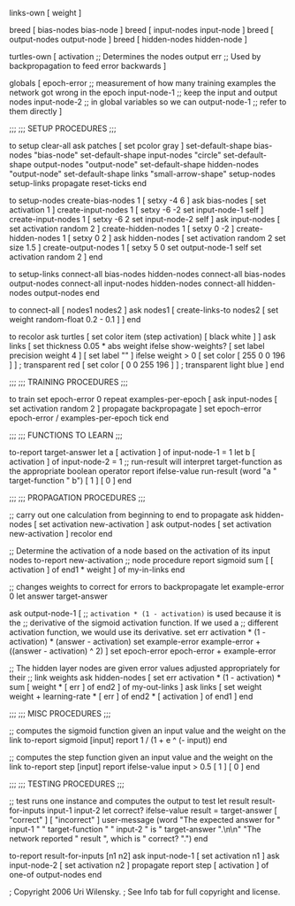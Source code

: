 links-own [ weight ]

breed [ bias-nodes bias-node ]
breed [ input-nodes input-node ]
breed [ output-nodes output-node ]
breed [ hidden-nodes hidden-node ]

turtles-own [
  activation     ;; Determines the nodes output
  err            ;; Used by backpropagation to feed error backwards
]

globals [
  epoch-error    ;; measurement of how many training examples the network got wrong in the epoch
  input-node-1   ;; keep the input and output nodes
  input-node-2   ;; in global variables so we can
  output-node-1  ;; refer to them directly
]

;;;
;;; SETUP PROCEDURES
;;;

to setup
  clear-all
  ask patches [ set pcolor gray ]
  set-default-shape bias-nodes "bias-node"
  set-default-shape input-nodes "circle"
  set-default-shape output-nodes "output-node"
  set-default-shape hidden-nodes "output-node"
  set-default-shape links "small-arrow-shape"
  setup-nodes
  setup-links
  propagate
  reset-ticks
end

to setup-nodes
  create-bias-nodes 1 [ setxy -4 6 ]
  ask bias-nodes [ set activation 1 ]
  create-input-nodes 1 [
    setxy -6 -2
    set input-node-1 self
  ]
  create-input-nodes 1 [
    setxy -6 2
    set input-node-2 self
  ]
  ask input-nodes [ set activation random 2 ]
  create-hidden-nodes 1 [ setxy 0 -2 ]
  create-hidden-nodes 1 [ setxy 0  2 ]
  ask hidden-nodes [
    set activation random 2
    set size 1.5
  ]
  create-output-nodes 1 [
    setxy 5 0
    set output-node-1 self
    set activation random 2
  ]
end

to setup-links
  connect-all bias-nodes hidden-nodes
  connect-all bias-nodes output-nodes
  connect-all input-nodes hidden-nodes
  connect-all hidden-nodes output-nodes
end

to connect-all [ nodes1 nodes2 ]
  ask nodes1 [
    create-links-to nodes2 [
      set weight random-float 0.2 - 0.1
    ]
  ]
end

to recolor
  ask turtles [
    set color item (step activation) [ black white ]
  ]
  ask links [
    set thickness 0.05 * abs weight
    ifelse show-weights? [
      set label precision weight 4
    ] [
      set label ""
    ]
    ifelse weight > 0
      [ set color [ 255 0 0 196 ] ] ; transparent red
      [ set color [ 0 0 255 196 ] ] ; transparent light blue
  ]
end

;;;
;;; TRAINING PROCEDURES
;;;

to train
  set epoch-error 0
  repeat examples-per-epoch [
    ask input-nodes [ set activation random 2 ]
    propagate
    backpropagate
  ]
  set epoch-error epoch-error / examples-per-epoch
  tick
end

;;;
;;; FUNCTIONS TO LEARN
;;;

to-report target-answer
  let a [ activation ] of input-node-1 = 1
  let b [ activation ] of input-node-2 = 1
  ;; run-result will interpret target-function as the appropriate boolean operator
  report ifelse-value run-result
    (word "a " target-function " b") [ 1 ] [ 0 ]
end

;;;
;;; PROPAGATION PROCEDURES
;;;

;; carry out one calculation from beginning to end
to propagate
  ask hidden-nodes [ set activation new-activation ]
  ask output-nodes [ set activation new-activation ]
  recolor
end

;; Determine the activation of a node based on the activation of its input nodes
to-report new-activation  ;; node procedure
  report sigmoid sum [ [ activation ] of end1 * weight ] of my-in-links
end

;; changes weights to correct for errors
to backpropagate
  let example-error 0
  let answer target-answer

  ask output-node-1 [
    ;; `activation * (1 - activation)` is used because it is the
    ;; derivative of the sigmoid activation function. If we used a
    ;; different activation function, we would use its derivative.
    set err activation * (1 - activation) * (answer - activation)
    set example-error example-error + ((answer - activation) ^ 2)
  ]
  set epoch-error epoch-error + example-error

  ;; The hidden layer nodes are given error values adjusted appropriately for their
  ;; link weights
  ask hidden-nodes [
    set err activation * (1 - activation) * sum [ weight * [ err ] of end2 ] of my-out-links
  ]
  ask links [
    set weight weight + learning-rate * [ err ] of end2 * [ activation ] of end1
  ]
end

;;;
;;; MISC PROCEDURES
;;;

;; computes the sigmoid function given an input value and the weight on the link
to-report sigmoid [input]
  report 1 / (1 + e ^ (- input))
end

;; computes the step function given an input value and the weight on the link
to-report step [input]
  report ifelse-value input > 0.5 [ 1 ] [ 0 ]
end

;;;
;;; TESTING PROCEDURES
;;;

;; test runs one instance and computes the output
to test
  let result result-for-inputs input-1 input-2
  let correct? ifelse-value result = target-answer [ "correct" ] [ "incorrect" ]
  user-message (word
    "The expected answer for " input-1 " " target-function " " input-2 " is " target-answer ".\n\n"
    "The network reported " result ", which is " correct? ".")
end

to-report result-for-inputs [n1 n2]
  ask input-node-1 [ set activation n1 ]
  ask input-node-2 [ set activation n2 ]
  propagate
  report step [ activation ] of one-of output-nodes
end


; Copyright 2006 Uri Wilensky.
; See Info tab for full copyright and license.